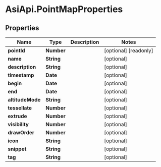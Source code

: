 # AsiApi.PointMapProperties

## Properties

Name | Type | Description | Notes
------------ | ------------- | ------------- | -------------
**pointId** | **Number** |  | [optional] [readonly] 
**name** | **String** |  | [optional] 
**description** | **String** |  | [optional] 
**timestamp** | **Date** |  | [optional] 
**begin** | **Date** |  | [optional] 
**end** | **Date** |  | [optional] 
**altitudeMode** | **String** |  | [optional] 
**tessellate** | **Number** |  | [optional] 
**extrude** | **Number** |  | [optional] 
**visibility** | **Number** |  | [optional] 
**drawOrder** | **Number** |  | [optional] 
**icon** | **String** |  | [optional] 
**snippet** | **String** |  | [optional] 
**tag** | **String** |  | [optional] 


